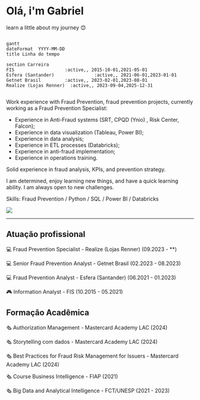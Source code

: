 # Olá, i'm Gabriel

learn a little about my journey 😊

```mermaid

gantt
dateFormat  YYYY-MM-DD
title Linha do tempo

section Carreira
FIS                   :active,, 2015-10-01,2021-05-01
Esfera (Santander)               :active,, 2021-06-01,2023-01-01
Getnet Brasil         :active,, 2023-02-01,2023-08-01
Realize (Lojas Renner)  :active,, 2023-09-04,2025-12-31


```

Work experience with Fraud Prevention, fraud prevention projects, currently working as a Fraud Prevention Specialist: 

- Experience in Anti-Fraud systems (SRT, CPQD (Ynio) , Risk Center, Falcon); 
- Experience in data visualization (Tableau, Power BI); 
- Experience in data analysis; 
- Experience in ETL processes (Databricks); 
- Experience in anti-fraud implementation; 
- Experience in operations training. 

Solid experience in fraud analysis, KPIs, and prevention strategy. 

I am determined, enjoy learning new things, and have a quick learning ability. I am always open to new challenges.

Skills: Fraud Prevention / Python / SQL / Power BI / Databricks
  
<div> 
  <a href="https://www.linkedin.com/in/gabrielcn/" target="_blank"><img src="https://img.shields.io/badge/-LinkedIn-%230077B5?style=for-the-badge&logo=linkedin&logoColor=white" target="_blank"></a> 
</div>

----

## Atuação profissional

:computer: Fraud Prevention Specialist - Realize (Lojas Renner) (09.2023 - **)

:computer: Senior Fraud Prevention Analyst - Getnet Brasil (02.2023 - 08.2023)

:computer: Fraud Prevention Analyst - Esfera (Santander) (06.2021 - 01.2023)

:video_game: Information Analyst - FIS (10.2015 - 05.2021)

## Formação Acadêmica

:newspaper_roll: Authorization Management - Mastercard Academy LAC (2024)

:newspaper_roll: Storytelling com dados - Mastercard Academy LAC (2024)

:newspaper_roll: Best Practices for Fraud Risk Management for Issuers - Mastercard Academy LAC (2024)

:newspaper_roll: Course Business Intelligence - FIAP (2021)

:newspaper_roll: Big Data and Analytical Intelligence - FCT/UNESP (2021 - 2023)
